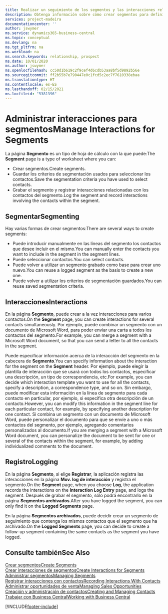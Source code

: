 ```yaml
---
title: Realizar un seguimiento de los segmentos y las interacciones relacionadas | Documentos de Microsoft
description: Obtenga información sobre cómo crear segmentos para definir grupos de contactos y especificar interacciones para los segmentos.
services: project-madeira
documentationcenter: ''
author: jswymer
ms.service: dynamics365-business-central
ms.topic: conceptual
ms.devlang: na
ms.tgt_pltfrm: na
ms.workload: na
ms.search.keywords: relationship, prospect
ms.date: 10/01/2020
ms.author: jswymer
ms.openlocfilehash: cc50d1b619c2f9cef4d6cdb53aa8bf5d9892b56e
ms.sourcegitcommit: ff2b55b7e790447e0c1fcd5c2ec7f7610338ebaa
ms.translationtype: HT
ms.contentlocale: es-ES
ms.lasthandoff: 02/15/2021
ms.locfileid: "5381396"
---
```

# <a name="manage-interactions-for-segments"></a><span data-ttu-id="7dd7e-103">Administrar interacciones para segmentos</span><span class="sxs-lookup"><span data-stu-id="7dd7e-103">Manage Interactions for Segments</span></span>
<span data-ttu-id="7dd7e-104">La página **Segmento** es un tipo de hoja de cálculo con la que puede:</span><span class="sxs-lookup"><span data-stu-id="7dd7e-104">The **Segment** page is a type of worksheet where you can:</span></span>

* <span data-ttu-id="7dd7e-105">Crear segmentos.</span><span class="sxs-lookup"><span data-stu-id="7dd7e-105">Create segments.</span></span>
* <span data-ttu-id="7dd7e-106">Guardar los criterios de segmentación usados para seleccionar los contactos.</span><span class="sxs-lookup"><span data-stu-id="7dd7e-106">Save the segmentation criteria you have used to select contacts.</span></span>
* <span data-ttu-id="7dd7e-107">Grabar el segmento y registrar interacciones relacionadas con los contactos del segmento.</span><span class="sxs-lookup"><span data-stu-id="7dd7e-107">Log the segment and record interactions involving the contacts within the segment.</span></span>

## <a name="segmenting"></a><span data-ttu-id="7dd7e-108">Segmentar</span><span class="sxs-lookup"><span data-stu-id="7dd7e-108">Segmenting</span></span>
<span data-ttu-id="7dd7e-109">Hay varias formas de crear segmentos:</span><span class="sxs-lookup"><span data-stu-id="7dd7e-109">There are several ways to create segments:</span></span>

* <span data-ttu-id="7dd7e-110">Puede introducir manualmente en las líneas del segmento los contactos que desee incluir en el mismo.</span><span class="sxs-lookup"><span data-stu-id="7dd7e-110">You can manually enter the contacts you want to include in the segment in the segment lines.</span></span>
* <span data-ttu-id="7dd7e-111">Puede seleccionar contactos.</span><span class="sxs-lookup"><span data-stu-id="7dd7e-111">You can select contacts.</span></span>
* <span data-ttu-id="7dd7e-112">Puede volver a utilizar un segmento grabado como base para crear uno nuevo.</span><span class="sxs-lookup"><span data-stu-id="7dd7e-112">You can reuse a logged segment as the basis to create a new one.</span></span>
* <span data-ttu-id="7dd7e-113">Puede volver a utilizar los criterios de segmentación guardados.</span><span class="sxs-lookup"><span data-stu-id="7dd7e-113">You can reuse saved segmentation criteria.</span></span>

## <a name="interactions"></a><span data-ttu-id="7dd7e-114">Interacciones</span><span class="sxs-lookup"><span data-stu-id="7dd7e-114">Interactions</span></span>
<span data-ttu-id="7dd7e-115">En la página **Segmento**, puede crear a la vez interacciones para varios contactos.</span><span class="sxs-lookup"><span data-stu-id="7dd7e-115">On the **Segment** page, you can create interactions for several contacts simultaneously.</span></span> <span data-ttu-id="7dd7e-116">Por ejemplo, puede combinar un segmento con un documento de Microsoft Word, para poder enviar una carta a todos los contactos del segmento.</span><span class="sxs-lookup"><span data-stu-id="7dd7e-116">For example, you can merge a segment with a Microsoft Word document, so that you can send a letter to all the contacts in the segment.</span></span>

<span data-ttu-id="7dd7e-117">Puede especificar información acerca de la interacción del segmento en la cabecera de **Segmento**.</span><span class="sxs-lookup"><span data-stu-id="7dd7e-117">You can specify information about the interaction for the segment on the **Segment** header.</span></span> <span data-ttu-id="7dd7e-118">Por ejemplo, puede elegir la plantilla de interacción que se usará con todos los contactos, especificar una descripción, un tipo de correspondencia, etc.</span><span class="sxs-lookup"><span data-stu-id="7dd7e-118">For example, you can decide which interaction template you want to use for all the contacts, specify a description, a correspondence type, and so on.</span></span> <span data-ttu-id="7dd7e-119">Sin embargo, puede modificar esta información en la línea de segmento para cada contacto en particular, por ejemplo, si especifica otra descripción de un contacto.</span><span class="sxs-lookup"><span data-stu-id="7dd7e-119">However, you can modify this information in the segment line for each particular contact, for example, by specifying another description for one contact.</span></span> <span data-ttu-id="7dd7e-120">Si combina un segmento con un documento de Microsoft Word, puede personalizar el documento para que se envíe a uno o más contactos del segmento, por ejemplo, agregando comentarios personalizados al documento.</span><span class="sxs-lookup"><span data-stu-id="7dd7e-120">If you are merging a segment with a Microsoft Word document, you can personalize the document to be sent for one or several of the contacts within the segment, for example, by adding individualized comments to the document.</span></span>

## <a name="logging"></a><span data-ttu-id="7dd7e-121">Registro</span><span class="sxs-lookup"><span data-stu-id="7dd7e-121">Logging</span></span>
<span data-ttu-id="7dd7e-122">En la página **Segmento**, si elige **Registrar**, la aplicación registra las interacciones en la página **Mov. log de interacción** y registra el segmento.</span><span class="sxs-lookup"><span data-stu-id="7dd7e-122">On the **Segment** page, when you choose **Log**, the application records the interactions on the **Interaction Log Entry** page, and logs the segment.</span></span> <span data-ttu-id="7dd7e-123">Después de grabar el segmento, sólo podrá encontrarlo en la página **Segmentos archivados**.</span><span class="sxs-lookup"><span data-stu-id="7dd7e-123">After you have logged the segment, you can only find it on the **Logged Segments** page.</span></span>

<span data-ttu-id="7dd7e-124">En la página **Segmentos archivados**, puede decidir crear un segmento de seguimiento que contenga los mismos contactos que el segmento que ha archivado.</span><span class="sxs-lookup"><span data-stu-id="7dd7e-124">On the **Logged Segments** page, you can decide to create a follow-up segment containing the same contacts as the segment you have logged.</span></span>

## <a name="see-also"></a><span data-ttu-id="7dd7e-125">Consulte también</span><span class="sxs-lookup"><span data-stu-id="7dd7e-125">See Also</span></span>
[<span data-ttu-id="7dd7e-126">Crear segmentos</span><span class="sxs-lookup"><span data-stu-id="7dd7e-126">Create Segments</span></span>](marketing-how-create-segment.md)  
[<span data-ttu-id="7dd7e-127">Crear interacciones de segmentos</span><span class="sxs-lookup"><span data-stu-id="7dd7e-127">Create Interactions for Segments</span></span>](marketing-how-create-interactions.md)  
[<span data-ttu-id="7dd7e-128">Administrar segmentos</span><span class="sxs-lookup"><span data-stu-id="7dd7e-128">Managing Segments</span></span>](marketing-segments.md)  
[<span data-ttu-id="7dd7e-129">Registrar interacciones con contactos</span><span class="sxs-lookup"><span data-stu-id="7dd7e-129">Recording Interactions With Contacts</span></span>](marketing-interactions.md)  
[<span data-ttu-id="7dd7e-130">Administrar oportunidades de venta</span><span class="sxs-lookup"><span data-stu-id="7dd7e-130">Managing Sales Opportunities</span></span>](marketing-manage-sales-opportunities.md)  
[<span data-ttu-id="7dd7e-131">Creación y administración de contactos</span><span class="sxs-lookup"><span data-stu-id="7dd7e-131">Creating and Managing Contacts</span></span>](marketing-contacts.md)  
[<span data-ttu-id="7dd7e-132">Trabajar con Business Central</span><span class="sxs-lookup"><span data-stu-id="7dd7e-132">Working with Business Central</span></span>](ui-work-product.md)


[!INCLUDE[footer-include](includes/footer-banner.md)]